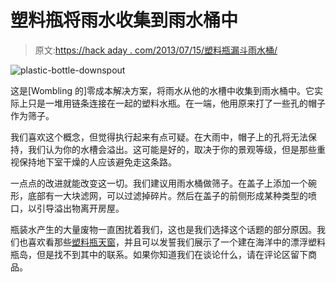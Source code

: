 # 塑料瓶将雨水收集到雨水桶中

> 原文:[https://hack aday . com/2013/07/15/塑料瓶漏斗雨水桶/](https://hackaday.com/2013/07/15/plastic-bottles-funnel-rain-in-rain-barrels/)

![plastic-bottle-downspout](../Images/72d54031fce242544c9400f91ce002e6.png)

这是[Wombling 的]零成本解决方案，将雨水从他的水槽中收集到雨水桶中。它实际上只是一堆用链条连接在一起的塑料水瓶。在一端，他用原来打了一些孔的帽子作为筛子。

我们喜欢这个概念，但觉得执行起来有点可疑。在大雨中，帽子上的孔将无法保持，我们认为你的水槽会溢出。这可能是好的，取决于你的景观等级，但是那些重视保持地下室干燥的人应该避免走这条路。

一点点的改进就能改变这一切。我们建议用雨水桶做筛子。在盖子上添加一个碗形，底部有一大块滤网，可以过滤掉碎片。然后在盖子的前侧形成某种类型的喷口，以引导溢出物离开房屋。

瓶装水产生的大量废物一直困扰着我们，这也是我们选择这个话题的部分原因。我们也喜欢看那些[塑料瓶天窗](http://hackaday.com/2011/03/08/soda-bottle-skylights/)，并且可以发誓我们展示了一个建在海洋中的漂浮塑料瓶岛，但是找不到其中的联系。如果你知道我们在谈论什么，请在评论区留下商品。